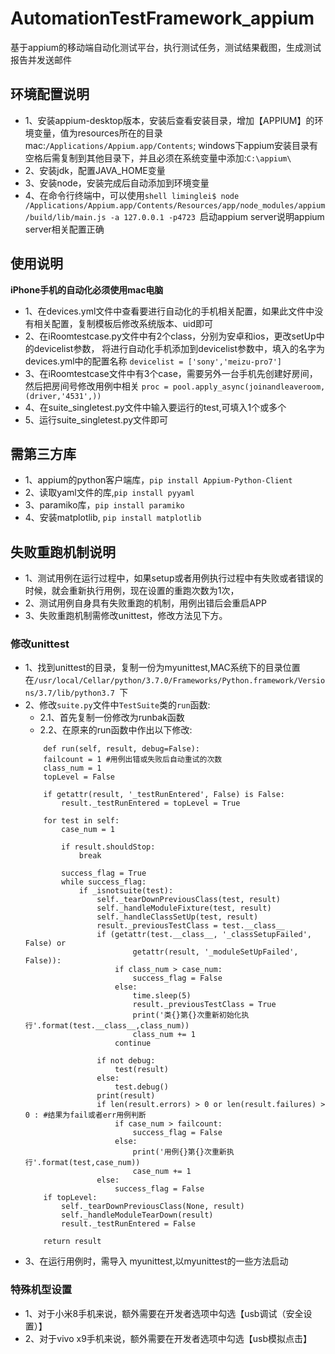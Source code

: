 # AutomationTestFramework_appium

基于appium的移动端自动化测试平台，执行测试任务，测试结果截图，生成测试报告并发送邮件

## 环境配置说明

- 1、安装appium-desktop版本，安装后查看安装目录，增加【APPIUM】的环境变量，值为resources所在的目录
    mac:`/Applications/Appium.app/Contents`;
    windows下appium安装目录有空格后需复制到其他目录下，并且必须在系统变量中添加:`C:\appium\`
- 2、安装jdk，配置JAVA_HOME变量
- 3、安装node，安装完成后自动添加到环境变量
- 4、在命令行终端中，可以使用`shell liminglei$ node /Applications/Appium.app/Contents/Resources/app/node_modules/appium/build/lib/main.js -a 127.0.0.1 -p4723 `启动appium server说明appium server相关配置正确



## 使用说明

**iPhone手机的自动化必须使用mac电脑**

- 1、在devices.yml文件中查看要进行自动化的手机相关配置，如果此文件中没有相关配置，复制模板后修改系统版本、uid即可
- 2、在iRoomtestcase.py文件中有2个class，分别为安卓和ios，更改setUp中的devicelist参数，
    将进行自动化手机添加到devicelist参数中，填入的名字为devices.yml中的配置名称 `devicelist = ['sony','meizu-pro7']`
- 3、在iRoomtestcase文件中有3个case，需要另外一台手机先创建好房间，然后把房间号修改用例中相关
    `proc = pool.apply_async(joinandleaveroom,(driver,'4531',))`
- 4、在suite_singletest.py文件中输入要运行的test,可填入1个或多个
- 5、运行suite_singletest.py文件即可


## 需第三方库

- 1、appium的python客户端库，`pip install Appium-Python-Client`
- 2、读取yaml文件的库,`pip install pyyaml`
- 3、paramiko库，`pip install paramiko`
- 4、安装matplotlib, `pip install matplotlib`

## 失败重跑机制说明

- 1、测试用例在运行过程中，如果setup或者用例执行过程中有失败或者错误的时候，就会重新执行用例，现在设置的重跑次数为1次，
- 2、测试用例自身具有失败重跑的机制，用例出错后会重启APP
- 3、失败重跑机制需修改unittest，修改方法见下方。

### 修改unittest

- 1、找到unittest的目录，复制一份为myunittest,MAC系统下的目录位置在`/usr/local/Cellar/python/3.7.0/Frameworks/Python.framework/Versions/3.7/lib/python3.7
`下
- 2、修改`suite.py`文件中`TestSuite`类的`run`函数:
    - 2.1、首先复制一份修改为runbak函数
    - 2.2、在原来的run函数中作出以下修改:
    ```
        def run(self, result, debug=False):
        failcount = 1 #用例出错或失败后自动重试的次数
        class_num = 1
        topLevel = False

        if getattr(result, '_testRunEntered', False) is False:
            result._testRunEntered = topLevel = True

        for test in self:
            case_num = 1

            if result.shouldStop:
                break

            success_flag = True
            while success_flag:
                if _isnotsuite(test):
                    self._tearDownPreviousClass(test, result)
                    self._handleModuleFixture(test, result)
                    self._handleClassSetUp(test, result)
                    result._previousTestClass = test.__class__
                    if (getattr(test.__class__, '_classSetupFailed', False) or
                            getattr(result, '_moduleSetUpFailed', False)):
                        if class_num > case_num:
                            success_flag = False
                        else:
                            time.sleep(5)
                            result._previousTestClass = True
                            print('类{}第{}次重新初始化执行'.format(test.__class__,class_num))
                            class_num += 1
                        continue

                    if not debug:
                        test(result)
                    else:
                        test.debug()
                    print(result)
                    if len(result.errors) > 0 or len(result.failures) > 0 : #结果为fail或者err用例判断
                        if case_num > failcount:
                            success_flag = False
                        else:
                            print('用例{}第{}次重新执行'.format(test,case_num))
                            case_num += 1
                    else:
                        success_flag = False
        if topLevel:
            self._tearDownPreviousClass(None, result)
            self._handleModuleTearDown(result)
            result._testRunEntered = False

        return result
    ```
- 3、在运行用例时，需导入 myunittest,以myunittest的一些方法启动


### 特殊机型设置

- 1、对于小米8手机来说，额外需要在开发者选项中勾选【usb调试（安全设置）】
- 2、对于vivo x9手机来说，额外需要在开发者选项中勾选【usb模拟点击】